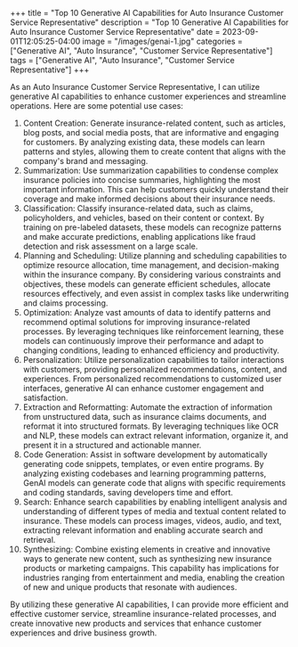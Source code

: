 +++
title = "Top 10 Generative AI Capabilities for Auto Insurance Customer Service Representative"
description = "Top 10 Generative AI Capabilities for Auto Insurance Customer Service Representative"
date = 2023-09-01T12:05:25-04:00
image = "/images/genai-1.jpg"
categories = ["Generative AI", "Auto Insurance", "Customer Service Representative"]
tags = ["Generative AI", "Auto Insurance", "Customer Service Representative"]
+++

As an Auto Insurance Customer Service Representative, I can utilize generative AI capabilities to enhance customer experiences and streamline operations. Here are some potential use cases:

1. Content Creation: Generate insurance-related content, such as articles, blog posts, and social media posts, that are informative and engaging for customers. By analyzing existing data, these models can learn patterns and styles, allowing them to create content that aligns with the company's brand and messaging.
2. Summarization: Use summarization capabilities to condense complex insurance policies into concise summaries, highlighting the most important information. This can help customers quickly understand their coverage and make informed decisions about their insurance needs.
3. Classification: Classify insurance-related data, such as claims, policyholders, and vehicles, based on their content or context. By training on pre-labeled datasets, these models can recognize patterns and make accurate predictions, enabling applications like fraud detection and risk assessment on a large scale.
4. Planning and Scheduling: Utilize planning and scheduling capabilities to optimize resource allocation, time management, and decision-making within the insurance company. By considering various constraints and objectives, these models can generate efficient schedules, allocate resources effectively, and even assist in complex tasks like underwriting and claims processing.
5. Optimization: Analyze vast amounts of data to identify patterns and recommend optimal solutions for improving insurance-related processes. By leveraging techniques like reinforcement learning, these models can continuously improve their performance and adapt to changing conditions, leading to enhanced efficiency and productivity.
6. Personalization: Utilize personalization capabilities to tailor interactions with customers, providing personalized recommendations, content, and experiences. From personalized recommendations to customized user interfaces, generative AI can enhance customer engagement and satisfaction.
7. Extraction and Reformatting: Automate the extraction of information from unstructured data, such as insurance claims documents, and reformat it into structured formats. By leveraging techniques like OCR and NLP, these models can extract relevant information, organize it, and present it in a structured and actionable manner.
8. Code Generation: Assist in software development by automatically generating code snippets, templates, or even entire programs. By analyzing existing codebases and learning programming patterns, GenAI models can generate code that aligns with specific requirements and coding standards, saving developers time and effort.
9. Search: Enhance search capabilities by enabling intelligent analysis and understanding of different types of media and textual content related to insurance. These models can process images, videos, audio, and text, extracting relevant information and enabling accurate search and retrieval.
10. Synthesizing: Combine existing elements in creative and innovative ways to generate new content, such as synthesizing new insurance products or marketing campaigns. This capability has implications for industries ranging from entertainment and media, enabling the creation of new and unique products that resonate with audiences.

By utilizing these generative AI capabilities, I can provide more efficient and effective customer service, streamline insurance-related processes, and create innovative new products and services that enhance customer experiences and drive business growth.